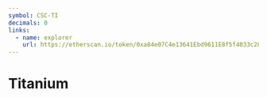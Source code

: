 ```yaml
---
symbol: CSC-TI
decimals: 0
links:
  - name: explorer
    url: https://etherscan.io/token/0xa84e07C4e13641Ebd9611E8f5f4033c284Ea4a48
---
```


# Titanium
